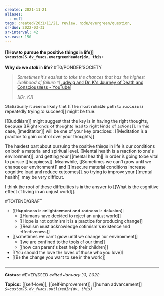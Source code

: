 ```yaml
---
created: 2021-11-21 
aliases:
  - null
tags: created/2021/11/21, review, node/evergreen/question, 
sr-due: 2022-03-31
sr-interval: 42
sr-ease: 150
---
```


#### [[How to pursue the positive things in life]] `$=customJS.dv_funcs.evergreenHeader(dv, this)`

**Why do we *stall* in life**? #TO/PONDER/SOCIETY 

> *Sometimes it's easiest to take the chances that has the highest likelihood of failure* 
^[[Ludwig and Dr. K's Journey of Death and Consciousness - YouTube](https://youtu.be/CHzOedHm_kM?t=543)]
>
> <cite>[[Dr. K]]</cite> 

Statistically it seems likely that
[[The most reliable path to success is repeatedly trying to succeed]]
might be true.

[[Buddhism]] might suggest that the key is in having the right thoughts, 
because [[Right kinds of thoughts lead to right kinds of actions]].
In this case, [[meditation]] will be one of your key practices:: [[Meditation is a practice to gain control over your thoughts]]

The hardest part about pursuing the positive things in life is our conditions on both a material and spiritual level.
[[Mental health is a reaction to one's environment]],
and getting your [[mental health]] in order is going to be vital to pursue [[happiness]].
Meanwhile, [[Sometimes we can't grow until we change our environment]] 
and [[Insecure material conditions increase cognitive load and reduce outcomes]],
so trying to improve your [[mental health]] may be very difficult.

I think the root of these difficulties is in the answer to  [[What is the cognitive effect of living in an unjust world]].

#TO/TEND/GRAFT 
- [[Happiness is enlightenment and sadness is delusion]]
	- [[Humans have decided to reject an unjust world]]
	- [[Hope is not optimism it is a practice for producing change]]
	- [[Realism must acknowledge optimism's existence and effectiveness]]
- [[sometimes we can't grow until we change our environment]]
	- [[we are confined to the tools of our time]]
	- [[how can parent's best help their children]]
- [[You should the love the loves of those who you love]]
- [[Be the change you want to see in the world]]

### <hr class="footnote"/>

**Status**:: #EVER/SEED 
*edited January 23, 2022*

**Topics**:: [[self-love]], [[self-improvement]], [[human advancement]]
*`$=customJS.dv_funcs.outlinedIn(dv, this)`*
